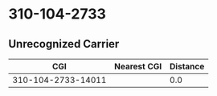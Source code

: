 # 310-104-2733
## Unrecognized Carrier


| CGI | Nearest CGI | Distance |
|-----|-------------|----------|
| 310-104-2733-14011 |  | 0.0 |
